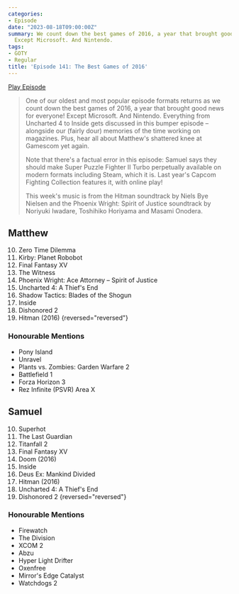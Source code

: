 ```yaml
---
categories:
- Episode
date: "2023-08-18T09:00:00Z"
summary: We count down the best games of 2016, a year that brought good news for everyone!
  Except Microsoft. And Nintendo.
tags:
- GOTY
- Regular
title: 'Episode 141: The Best Games of 2016'
---
```


[Play Episode](https://www.patreon.com/posts/episode-141-best-87849977)
> One of our oldest and most popular episode formats returns as we count down the best games of 2016, a year that brought good news for everyone! Except Microsoft. And Nintendo. Everything from Uncharted 4 to Inside gets discussed in this bumper episode – alongside our (fairly dour) memories of the time working on magazines. Plus, hear all about Matthew's shattered knee at Gamescom yet again.
>
> Note that there's a factual error in this episode: Samuel says they should make Super Puzzle Fighter II Turbo perpetually available on modern formats including Steam, which it is. Last year's Capcom Fighting Collection features it, with online play!
>
> This week's music is from the Hitman soundtrack by Niels Bye Nielsen and the Phoenix Wright: Spirit of Justice soundtrack by Noriyuki Iwadare, Toshihiko Horiyama and Masami Onodera.

## Matthew
10. Zero Time Dilemma
9. Kirby: Planet Robobot
8. Final Fantasy XV
7. The Witness
6. Phoenix Wright: Ace Attorney – Spirit of Justice
5. Uncharted 4: A Thief's End
4. Shadow Tactics: Blades of the Shogun
3. Inside
2. Dishonored 2
1. Hitman (2016)
{reversed="reversed"}
### Honourable Mentions
- Pony Island
- Unravel
- Plants vs. Zombies: Garden Warfare 2
- Battlefield 1
- Forza Horizon 3
- Rez Infinite (PSVR) Area X

## Samuel
10. Superhot
9. The Last Guardian
8. Titanfall 2
7. Final Fantasy XV
6. Doom (2016)
5. Inside
4. Deus Ex: Mankind Divided
3. Hitman (2016)
2. Uncharted 4: A Thief's End
1. Dishonored 2
{reversed="reversed"}
### Honourable Mentions
- Firewatch
- The Division
- XCOM 2
- Abzu
- Hyper Light Drifter
- Oxenfree
- Mirror's Edge Catalyst
- Watchdogs 2